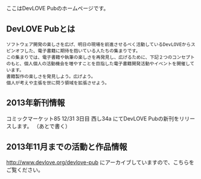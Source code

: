 ここはDevLOVE Pubのホームページです。

## DevLOVE Pubとは

````
ソフトウェア開発の楽しさを広げ、明日の現場を前進させるべく活動しているDevLOVEからスピンオフした、電子書籍に期待を抱いている人たちの集まりです。
この集まりでは、電子書籍や執筆の楽しさを再発見し、広げるために、下記２つのコンセプトのもと、個人個人の活動機会を増やすことを目指した電子書籍開発活動やイベントを開催しています。
書籍製作の楽しさを発見しよう。広げよう。
個人が考えや主張を世に問う領域を拡張させよう。
````

## 2013年新刊情報

コミックマーケット85 12/31 3日目 西し34a にてDevLOVE Pubの新刊をリリースします。
（あとで書く）

## 2013年11月までの活動と作品情報

http://www.devlove.org/devlove-pub にアーカイブしていますので、こちらをご覧ください。
